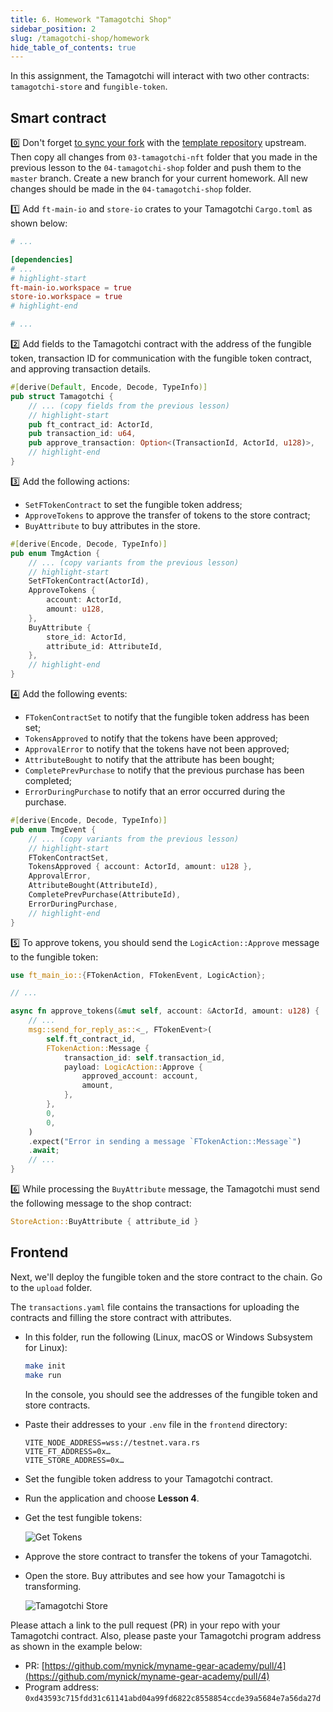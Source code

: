 ```yaml
---
title: 6. Homework "Tamagotchi Shop"
sidebar_position: 2
slug: /tamagotchi-shop/homework
hide_table_of_contents: true
---
```


In this assignment, the Tamagotchi will interact with two other contracts: `tamagotchi-store` and `fungible-token`.

## Smart contract

0️⃣ Don't forget [to sync your fork](https://docs.github.com/en/pull-requests/collaborating-with-pull-requests/working-with-forks/syncing-a-fork) with the [template repository](https://github.com/gear-foundation/dapps-template-gear-academy) upstream. Then copy all changes from `03-tamagotchi-nft` folder that you made in the previous lesson to the `04-tamagotchi-shop` folder and push them to the `master` branch. Create a new branch for your current homework. All new changes should be made in the `04-tamagotchi-shop` folder.

1️⃣ Add `ft-main-io` and `store-io` crates to your Tamagotchi `Cargo.toml` as shown below:

```toml title="04-tamagotchi-shop/Cargo.toml"
# ...

[dependencies]
# ...
# highlight-start
ft-main-io.workspace = true
store-io.workspace = true
# highlight-end

# ...
```

2️⃣ Add fields to the Tamagotchi contract with the address of the fungible token, transaction ID for communication with the fungible token contract, and approving transaction details.

```rust title="04-tamagotchi-shop/io/src/lib.rs"
#[derive(Default, Encode, Decode, TypeInfo)]
pub struct Tamagotchi {
    // ... (copy fields from the previous lesson)
    // highlight-start
    pub ft_contract_id: ActorId,
    pub transaction_id: u64,
    pub approve_transaction: Option<(TransactionId, ActorId, u128)>,
    // highlight-end
}
```

3️⃣  Add the following actions:

- `SetFTokenContract` to set the fungible token address;
- `ApproveTokens` to approve the transfer of tokens to the store contract;
- `BuyAttribute` to buy attributes in the store.

```rust title="04-tamagotchi-shop/io/src/lib.rs"
#[derive(Encode, Decode, TypeInfo)]
pub enum TmgAction {
    // ... (copy variants from the previous lesson)
    // highlight-start
    SetFTokenContract(ActorId),
    ApproveTokens {
        account: ActorId,
        amount: u128,
    },
    BuyAttribute {
        store_id: ActorId,
        attribute_id: AttributeId,
    },
    // highlight-end
}
```

4️⃣ Add the following events:

- `FTokenContractSet` to notify that the fungible token address has been set;
- `TokensApproved` to notify that the tokens have been approved;
- `ApprovalError` to notify that the tokens have not been approved;
- `AttributeBought` to notify that the attribute has been bought;
- `CompletePrevPurchase` to notify that the previous purchase has been completed;
- `ErrorDuringPurchase` to notify that an error occurred during the purchase.

```rust title="04-tamagotchi-shop/io/src/lib.rs"
#[derive(Encode, Decode, TypeInfo)]
pub enum TmgEvent {
    // ... (copy variants from the previous lesson)
    // highlight-start
    FTokenContractSet,
    TokensApproved { account: ActorId, amount: u128 },
    ApprovalError,
    AttributeBought(AttributeId),
    CompletePrevPurchase(AttributeId),
    ErrorDuringPurchase,
    // highlight-end
}
```

5️⃣ To approve tokens, you should send the `LogicAction::Approve` message to the fungible token:

```rust
use ft_main_io::{FTokenAction, FTokenEvent, LogicAction};

// ...

async fn approve_tokens(&mut self, account: &ActorId, amount: u128) {
    // ...
    msg::send_for_reply_as::<_, FTokenEvent>(
        self.ft_contract_id,
        FTokenAction::Message {
            transaction_id: self.transaction_id,
            payload: LogicAction::Approve {
                approved_account: account,
                amount,
            },
        },
        0,
        0,
    )
    .expect("Error in sending a message `FTokenAction::Message`")
    .await;
    // ...
}
```

6️⃣ While processing the `BuyAttribute` message, the Tamagotchi must send the following message to the shop contract:

```rust
StoreAction::BuyAttribute { attribute_id }
```

## Frontend

Next, we'll deploy the fungible token and the store contract to the chain. Go to the `upload` folder.

The `transactions.yaml` file contains the transactions for uploading the contracts and filling the store contract with attributes.

- In this folder, run the following (Linux, macOS or Windows Subsystem for Linux):

    ```bash
    make init
    make run
    ```

    In the console, you should see the addresses of the fungible token and store contracts.

- Paste their addresses to your `.env` file in the `frontend` directory:

    ```
    VITE_NODE_ADDRESS=wss://testnet.vara.rs
    VITE_FT_ADDRESS=0x…
    VITE_STORE_ADDRESS=0x…
    ```

- Set the fungible token address to your Tamagotchi contract.

- Run the application and choose **Lesson 4**.

- Get the test fungible tokens:

    ![Get Tokens](/img/15/get-tokens.jpg)

- Approve the store contract to transfer the tokens of your Tamagotchi.

- Open the store. Buy attributes and see how your Tamagotchi is transforming.

    ![Tamagotchi Store](/img/15/tamagotchi-store.jpg)

Please attach a link to the pull request (PR) in your repo with your Tamagotchi contract. Also, please paste your Tamagotchi program address as shown in the example below:

- PR: [https://github.com/mynick/myname-gear-academy/pull/4](https://github.com/mynick/myname-gear-academy/pull/4)
- Program address: `0xd43593c715fdd31c61141abd04a99fd6822c8558854ccde39a5684e7a56da27d`
